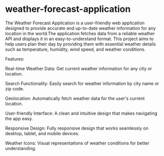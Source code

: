 # weather-forecast-application
The Weather Forecast Application is a user-friendly web application designed to provide accurate and up-to-date weather information for any location in the world.The application fetches data from a reliable weather API and displays it in an easy-to-understand format. This project aims to help users plan their day by providing them with essential weather details such as temperature, humidity, wind speed, and weather conditions.

Features:

Real-time Weather Data: Get current weather information for any city or location.

Search Functionality: Easily search for weather information by city name or zip code.

Geolocation: Automatically fetch weather data for the user's current location.

User-friendly Interface: A clean and intuitive design that makes navigating the app easy.

Responsive Design: Fully responsive design that works seamlessly on desktop, tablet, and mobile devices.

Weather Icons: Visual representations of weather conditions for better understanding.
